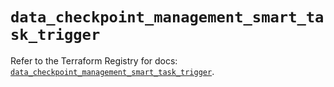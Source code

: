 # `data_checkpoint_management_smart_task_trigger`

Refer to the Terraform Registry for docs: [`data_checkpoint_management_smart_task_trigger`](https://registry.terraform.io/providers/checkpointsw/checkpoint/2.11.0/docs/data-sources/management_smart_task_trigger).
